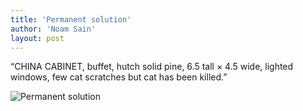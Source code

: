 ```yaml
---
title: 'Permanent solution'
author: 'Noam Sain'
layout: post
---
```


“CHINA CABINET, buffet, hutch solid pine, 6.5 tall &times; 4.5 wide, lighted windows, few cat scratches but cat has been killed.”

![Permanent solution](https://3.bp.blogspot.com/_8aN4krk1nsk/TG--bkfTIsI/AAAAAAAAAbA/-UQkook4UkA/s1600/20100305.jpg "Permanent solution")
